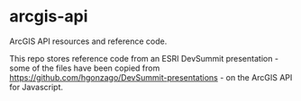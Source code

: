 # arcgis-api
ArcGIS API resources and reference code.

This repo stores reference code from an ESRI DevSummit presentation - some of the files have been copied from https://github.com/hgonzago/DevSummit-presentations - on the ArcGIS API for Javascript.  
